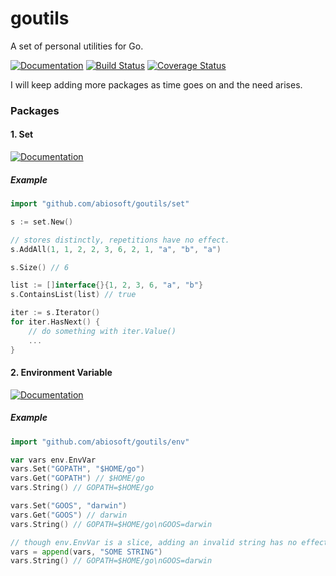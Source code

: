 # goutils

A set of personal utilities for Go.

[![Documentation](https://img.shields.io/badge/godoc-reference-blue.svg?style=flat-square)](https://godoc.org/github.com/abiosoft/goutils)
[![Build Status](https://drone.io/github.com/abiosoft/goutils/status.png)](https://drone.io/github.com/abiosoft/goutils/latest)
[![Coverage Status](https://coveralls.io/repos/abiosoft/goutils/badge.svg)](https://coveralls.io/r/abiosoft/goutils)

I will keep adding more packages as time goes on and the need arises.

### Packages

#### 1. Set

[![Documentation](https://img.shields.io/badge/godoc-reference-blue.svg?style=flat-square)](https://godoc.org/github.com/abiosoft/goutils/set)

##### Example
```go
import "github.com/abiosoft/goutils/set"

s := set.New()

// stores distinctly, repetitions have no effect.
s.AddAll(1, 1, 2, 2, 3, 6, 2, 1, "a", "b", "a")

s.Size() // 6

list := []interface{}{1, 2, 3, 6, "a", "b"}
s.ContainsList(list) // true

iter := s.Iterator()
for iter.HasNext() {
    // do something with iter.Value()
    ...
}
```

#### 2. Environment Variable

[![Documentation](https://img.shields.io/badge/godoc-reference-blue.svg?style=flat-square)](https://godoc.org/github.com/abiosoft/goutils/env)

##### Example
```go
import "github.com/abiosoft/goutils/env"

var vars env.EnvVar
vars.Set("GOPATH", "$HOME/go")
vars.Get("GOPATH") // $HOME/go
vars.String() // GOPATH=$HOME/go

vars.Set("GOOS", "darwin")
vars.Get("GOOS") // darwin
vars.String() // GOPATH=$HOME/go\nGOOS=darwin

// though env.EnvVar is a slice, adding an invalid string has no effect.
vars = append(vars, "SOME STRING")
vars.String() // GOPATH=$HOME/go\nGOOS=darwin
```
